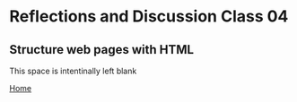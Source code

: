 # Reflections and Discussion Class 04

## Structure web pages with HTML

This space is intentinally left blank

[Home](https://jeremy-adamson.github.io/reading-notes/)
